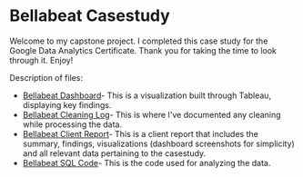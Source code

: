 # Bellabeat Casestudy

Welcome to my capstone project. I completed this case study for the Google Data Analytics Certificate. Thank you for taking the time to look through it. Enjoy!

Description of files:

- [Bellabeat Dashboard](https://public.tableau.com/app/profile/naomi.shingleton/viz/BellabeatCaseStudy_16753733117670/Dashboard2)- This is a visualization built through Tableau, displaying key findings.
- [Bellabeat Cleaning Log](https://github.com/nshingleton/Bellabeat_Casestudy/blob/main/Bellabeat%20Cleaning%20Log.pdf)- This is where I've documented any cleaning while processing the data.
- [Bellabeat Client Report](https://github.com/nshingleton/Bellabeat_Casestudy/blob/main/Bellabeat%20Client%20Report.pdf)- This is a client report that includes the summary, findings, visualizations (dashboard screenshots for simplicity) and all relevant data pertaining to the casestudy.
- [Bellabeat SQL Code](https://github.com/nshingleton/Bellabeat_Casestudy/blob/main/Bellabeat%20SQL%20Code.pdf)- This is the code used for analyzing the data.
